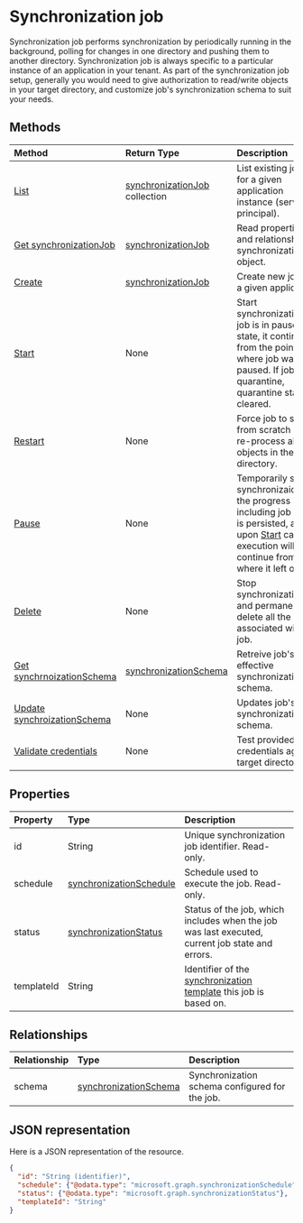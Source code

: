 # Synchronization job

Synchronization job performs synchronization by periodically running in the background, polling for changes in one directory and pushing them to another directory. Synchronization job is always specific to a particular instance of an application in your tenant. As part of the synchronization job setup, generally you would need to give authorization to read/write objects in your target directory, and customize job's synchronization schema to suit your needs.

## Methods

| Method        | Return Type               | Description                  |
|:--------------|:--------------------------|:-----------------------------|
|[List](../api/synchronization_jobs_get.md)             |[synchronizationJob](synchronization_job.md) collection  |List existing jobs for a given application instance (service principal).|
|[Get synchronizationJob](../api/synchronizationjob_get.md) | [synchronizationJob](synchronization_job.md) |Read properties and relationships of synchronizationJob object.|
|[Create](../api/synchronization_jobs_post.md)         |[synchronizationJob](synchronization_job.md)   |Create new job for a given application.|
|[Start](../api/synchronization_job_start.md)          |None   |Start synchronization. If job is in paused state, it continues from the point where job was paused. If job is in quarantine, quarantine status is cleared.|
|[Restart](../api/synchronization_job_restart.md)      |None   |Force job to start from scratch and re-process all the objects in the directory.|
|[Pause](../api/synchronization_job_pause.md)          |None   |Temporarily stop synchronizaion. All the progress including job state is persisted, and upon [Start](../api/synchronization_job_start.md) call job execution will continue from where it left off.|
|[Delete](../api/synchronization_job_delete.md)        |None   |Stop synchronization, and permanently delete all the state associated with the job.|
|[Get synchrnoizationSchema](../api/synchronization_schema_get.md)    |[synchronizationSchema](synchronization_schema.md)   |Retreive job's effective synchronization schema.|
|[Update synchroizationSchema](../api/synchronization_schema_put.md)    |None   |Updates job's synchronization schema. |
|[Validate credentials](../api/synchronization_job_validatecredentials.md)|None|Test provided credentials against target directory.|

## Properties

| Property      | Type      | Description    |
|:--------------|:----------|:---------------|
|id             |String                     |Unique synchronization job identifier. Read-only.|
|schedule       |[synchronizationSchedule](synchronizationschedule.md)|Schedule used to execute the job. Read-only.|
|status         |[synchronizationStatus](synchronization_status.md)     |Status of the job, which includes when the job was last executed, current job state and errors.|
|templateId     |String    |Identifier of the [synchronization template](synchronization_template.md) this job is based on.|

## Relationships
| Relationship | Type	|Description|
|:---------------|:--------|:----------|
|schema|[synchronizationSchema](synchronizationschema.md)| Synchronization schema configured for the job.|

## JSON representation

Here is a JSON representation of the resource.

<!-- {
  "blockType": "resource",
  "optionalProperties": [

  ],
  "@odata.type": "microsoft.graph.synchronizationJob"
}-->

```json
{
  "id": "String (identifier)",
  "schedule": {"@odata.type": "microsoft.graph.synchronizationSchedule"},
  "status": {"@odata.type": "microsoft.graph.synchronizationStatus"},
  "templateId": "String"
}

```

<!-- uuid: 8fcb5dbc-d5aa-4681-8e31-b001d5168d79
2015-10-25 14:57:30 UTC -->
<!-- {
  "type": "#page.annotation",
  "description": "synchronizationJob resource",
  "keywords": "",
  "section": "documentation",
  "tocPath": ""
}-->